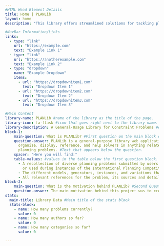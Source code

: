 ```yaml
---
#HTML Head Element Details
title: Home | PLANLib
layout: home
description: "This library offers streamlined solutions for tackling planning and network flow challenges. Dive into efficient tools and resources tailored to solve complex scheduling, logistics, and resource management problems. Whether you’re exploring optimization or need robust decision-making support, PLANLib’s homepage is your starting point for powerful, user-friendly planning solutions."

#NavBar Information/Links
links:
  - type: "link"
    url: "https://example.com"
    text: "Example Link 1"
  - type: "link"
    url: "https://anotherexample.com"
    text: "Example Link 2"
  - type: "dropdown"
    name: "Example Dropdown"
    items:
      - url: "https://dropdownitem1.com"
        text: "Dropdown Item 1"
      - url: "https://dropdownitem2.com"
        text: "Dropdown Item 2"
      - url: "https://dropdownitem3.com"
        text: "Dropdown Item 3"

#Main Content
library-name: PLANLib #name of the library as the title of the page.
library-icon: fa-flask #icon that goes right next to the library name.
library-description: A General-Usage Library for Constraint Problems #description of the library
block-1: 
    main-question: What is PLANLib? #First question on the main block of the page.
    question-answer: PLANLib is a general-purpose library web application designed to
      organize, display, reference, and help solvers in anything related to
      planning problems. #Text that appears below the question.
    spacer: "Here you will find:"
    table-values: #values in the table below the first question block.
      - A recollection of diverse planning problems submitted by users
        or used during instances of the International Planning Competition (IPC)
      - The different models, generators, instances, and variations that problems might have
      - All relevant references for the problem, its sources and details.
block-2:
    main-question: What is the motivation behind PLANLib? #Second Question on the main page.
    question-answer: The main motivation behind this project was to create a centralised platform that allows for planners from all over the world to contribute to the community with new problems and new solutions in the most streamlined fashion possible. <br> It also establishes a historical repository of past problems that might not be available elsewhere on the internet. #Answer to the past question. 
stats:
  main-title: Library Data #Main title of the stats block
  stats-block:
    - name: How many problems currently?
      value: 0
    - name: How many authors so far?
      value: 0
    - name: How many categories so far?
      value: 0

---
```

